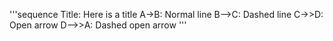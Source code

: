 '''sequence 
Title: Here is a title 
A->B: Normal line 
B-->C: Dashed line 
C->>D: Open arrow 
D-->>A: Dashed open arrow 
'''
